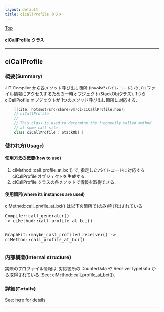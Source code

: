 ```yaml
---
layout: default
title: ciCallProfile クラス 
---
```

[Top](../index.html)

#### ciCallProfile クラス 



---
## <a name="nol5XU2AxP" id="nol5XU2AxP">ciCallProfile</a>

### 概要(Summary)
JIT Compiler から各メソッド呼び出し箇所 (invoke*バイトコード) のプロファイル情報にアクセスするための一時オブジェクト(StackObjクラス).
1つの ciCallProfile オブジェクトが 1つのメソッド呼び出し箇所に対応する.


```cpp
    ((cite: hotspot/src/share/vm/ci/ciCallProfile.hpp))
    // ciCallProfile
    //
    // This class is used to determine the frequently called method
    // at some call site
    class ciCallProfile : StackObj {
```

### 使われ方(Usage)
#### 使用方法の概要(how to use)
1. ciMethod::call_profile_at_bci() で, 指定したバイトコードに対応する ciCallProfile オブジェクトを生成する.
2. ciCallProfile クラスの各メソッドで情報を取得できる.

#### 使用箇所(where its instances are used)
ciMethod::call_profile_at_bci() は以下の箇所で(のみ)呼び出されている.

<div class="flow-abst"><pre>
Compile::call_generator()
-&gt; ciMethod::call_profile_at_bci()

GraphKit::maybe_cast_profiled_receiver()
-&gt; ciMethod::call_profile_at_bci()
</pre></div>

### 内部構造(Internal structure)
実際のプロファイル情報は, 
対応箇所の CounterData や ReceiverTypeData から取得されている
(See: ciMethod::call_profile_at_bci()).




### 詳細(Details)
See: [here](../doxygen/classciCallProfile.html) for details

---
